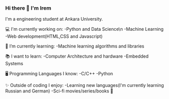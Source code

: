### Hi there 👋 I'm Irem
I'm a engineering student at Ankara University. 

💻 I'm currently working on:
   -Python and Data Science\n
   -Machine Learning
   -Web development(HTML,CSS and Javascript)
 
🌱 I’m currently learning:
   -Machine learning algorithms and libraries

 📚 I want to learn:
    -Computer Architecture and hardware
    -Embedded Systems
     
 🖥️ Programming Languages I know:
    -C/C++
    -Python
   
✨ Outside of coding I enjoy:
   -Learning new languages(I'm currently learning Russian and German)
   -Sci-fi movies/series/books 🖖
